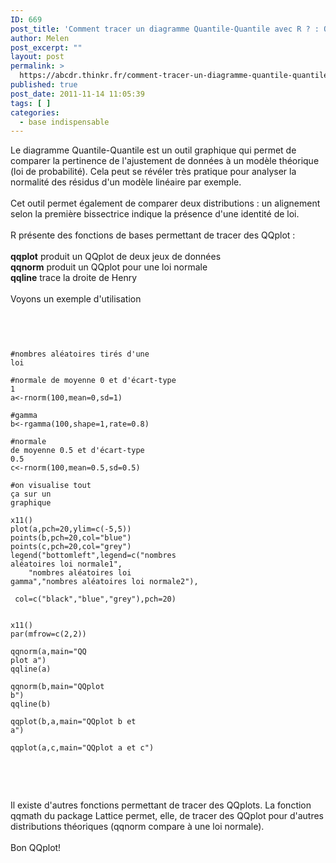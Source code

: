 ```yaml
---
ID: 669
post_title: 'Comment tracer un diagramme Quantile-Quantile avec R ? : QQ-plot'
author: Melen
post_excerpt: ""
layout: post
permalink: >
  https://abcdr.thinkr.fr/comment-tracer-un-diagramme-quantile-quantile-avec-r-qq-plot/
published: true
post_date: 2011-11-14 11:05:39
tags: [ ]
categories:
  - base indispensable
---
```

Le diagramme Quantile-Quantile est un outil graphique qui permet de comparer la pertinence de l'ajustement de données à un modèle théorique (loi de probabilité). Cela peut se révéler très pratique pour analyser la normalité des résidus d'un modèle linéaire par exemple.<br /><br />Cet outil permet également de comparer deux distributions : un alignement selon la première bissectrice indique la présence d'une identité de loi.<br /><br />R présente des fonctions de bases permettant de tracer des QQplot :<br /><br /><strong>qqplot</strong> produit un QQplot de deux jeux de données<br /><strong>qqnorm</strong> produit un QQplot pour une loi normale<br /><strong>qqline</strong> trace la droite de Henry<br /><br />Voyons un exemple d'utilisation<br /><br /> <pre><code><br /><br /> <br />#nombres aléatoires tirés d'une loi<br /><br />#normale de moyenne 0 et d'écart-type 1<br />a&lt;-rnorm(100,mean=0,sd=1)<br /><br />#gamma<br />b&lt;-rgamma(100,shape=1,rate=0.8)<br /><br />#normale de moyenne 0.5 et d'écart-type 0.5<br />c&lt;-rnorm(100,mean=0.5,sd=0.5)<br /><br />#on visualise tout ça sur un graphique<br /><br />x11()<br />plot(a,pch=20,ylim=c(-5,5))<br />points(b,pch=20,col="blue")<br />points(c,pch=20,col="grey")<br />legend("bottomleft",legend=c("nombres aléatoires loi normale1",<br />    "nombres aléatoires loi gamma","nombres aléatoires loi normale2"),<br />    col=c("black","blue","grey"),pch=20)<br /><br /><br />x11()<br />par(mfrow=c(2,2))<br /><br />qqnorm(a,main="QQ plot a")<br />qqline(a)<br /><br />qqnorm(b,main="QQplot b")<br />qqline(b)<br /><br />qqplot(b,a,main="QQplot b et a")<br /><br />qqplot(a,c,main="QQplot a et c") <br /><br /></code></pre> <br /><br />Il existe d'autres fonctions permettant de tracer des QQplots. La fonction qqmath du package Lattice permet, elle, de tracer des QQplot pour d'autres distributions théoriques (qqnorm compare à une loi normale).<br /><br />Bon QQplot!
